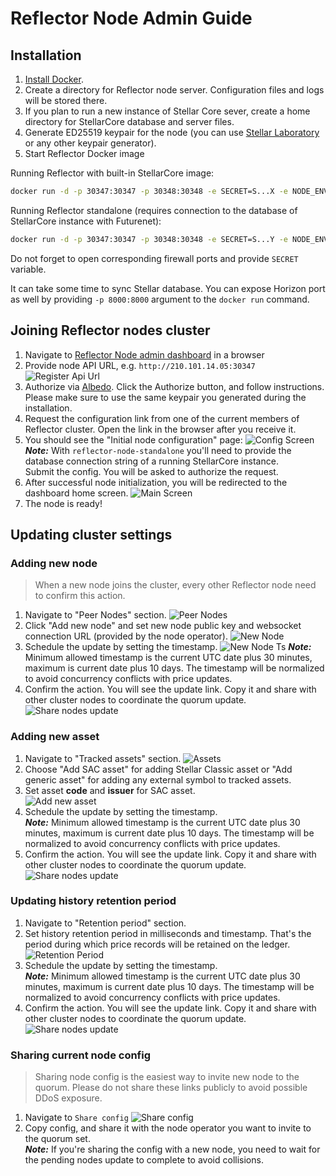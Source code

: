 # Reflector Node Admin Guide

## Installation

1. [Install Docker](https://docs.docker.com/engine/install/).
2. Create a directory for Reflector node server. Configuration files and logs will be stored there.
3. If you plan to run a new instance of Stellar Core sever, create a home directory for StellarCore database and server files.
4. Generate ED25519 keypair for the node (you can use [Stellar Laboratory](https://laboratory.stellar.org/#account-creator?network=public) or any other keypair generator).
5. Start Reflector Docker image 

Running Reflector with built-in StellarCore image:
```bash
docker run -d -p 30347:30347 -p 30348:30348 -e SECRET=S...X -e NODE_ENV=development -v "/opt/reflector-node-home:/reflector-node/app/home" -v "/opt/stellar-data:/opt/stellar" --name=reflector reflectornet/reflector-node-stellar-core:v0.1.0 --futurenet --enable-soroban-rpc
```

Running Reflector standalone (requires connection to the database of StellarCore instance with Futurenet):
```bash
docker run -d -p 30347:30347 -p 30348:30348 -e SECRET=S...Y -e NODE_ENV=development -v "/opt/reflector-node-home:/reflector-node/app/home" --name=reflector reflectornet/reflector-node-standalone:v0.1.0
```

Do not forget to open corresponding firewall ports and provide `SECRET` variable.

It can take some time to sync Stellar database. You can expose Horizon port as well by providing `-p 8000:8000` argument to the `docker run` command.

## Joining Reflector nodes cluster

1. Navigate to [Reflector Node admin dashboard](https://node-admin.reflector.world) in a browser 
2. Provide node API URL, e.g. `http://210.101.14.05:30347`
   ![Register Api Url](init-connection-screen.jpg)  
3. Authorize via [Albedo](https://albedo.link). Click the Authorize button, and follow instructions. 
   Please make sure to use the same keypair you generated during the installation. 
4. Request the configuration link from one of the current members of Reflector cluster. Open the link in the browser after you receive it.
5. You should see the "Initial node configuration" page:
   ![Config Screen](config-screen.jpg)  
   **_Note:_** With `reflector-node-standalone` you'll need to provide the database connection string of a running StellarCore instance.  
   Submit the config. You will be asked to authorize the request.
6. After successful node initialization, you will be redirected to the dashboard home screen.
   ![Main Screen](main-screen.jpg)  
7. The node is ready!

## Updating cluster settings

### Adding new node

> When a new node joins the cluster, every other Reflector node need to confirm this action.

1. Navigate to "Peer Nodes" section.
   ![Peer Nodes](peer-nodes-screen.jpg)  
2. Click "Add new node" and set new node public key and websocket connection URL (provided by the node operator).
   ![New Node](peer-nodes-new-screen.jpg)  
3. Schedule the update by setting the timestamp.
   ![New Node Ts](peer-nodes-ts-screen.jpg)
   **_Note:_** Minimum allowed timestamp is the current UTC date plus 30 minutes, maximum is current date plus 10 days.
   The timestamp will be normalized to avoid concurrency conflicts with price updates.
4. Confirm the action. You will see the update link. Copy it and share with other cluster nodes to coordinate the quorum update.
   ![Share nodes update](peer-nodes-submitted-screen.jpg)

### Adding new asset

1. Navigate to "Tracked assets" section.
   ![Assets](assets-screen.jpg)  
2. Choose "Add SAC asset" for adding Stellar Classic asset or "Add generic asset" for adding any external symbol to tracked assets.
3. Set asset **code** and **issuer** for SAC asset.  
   ![Add new asset](assets-new-screen.jpg)  
4. Schedule the update by setting the timestamp.  
   **_Note:_** Minimum allowed timestamp is the current UTC date plus 30 minutes, maximum is current date plus 10 days.
   The timestamp will be normalized to avoid concurrency conflicts with price updates.
5. Confirm the action. You will see the update link. Copy it and share with other cluster nodes to coordinate the quorum update.
   ![Share nodes update](peer-nodes-submitted-screen.jpg)

### Updating history retention period

1. Navigate to "Retention period" section.
2. Set history retention period in milliseconds and timestamp. That's the period during which price records will be retained on the ledger.
   ![Retention Period](retention-screen.jpg)  
3. Schedule the update by setting the timestamp.  
   **_Note:_** Minimum allowed timestamp is the current UTC date plus 30 minutes, maximum is current date plus 10 days.
   The timestamp will be normalized to avoid concurrency conflicts with price updates.
4. Confirm the action. You will see the update link. Copy it and share with other cluster nodes to coordinate the quorum update.
   ![Share nodes update](peer-nodes-submitted-screen.jpg)


### Sharing current node config

> Sharing node config is the easiest way to invite new node to the quorum. Please do not share these links publicly to avoid possible DDoS exposure.

1. Navigate to `Share config`
   ![Share config](share-config.jpg)  
2. Copy config, and share it with the node operator you want to invite to the quorum set.  
   **_Note:_** If you're sharing the config with a new node, you need to wait for the pending nodes update to complete to avoid collisions.